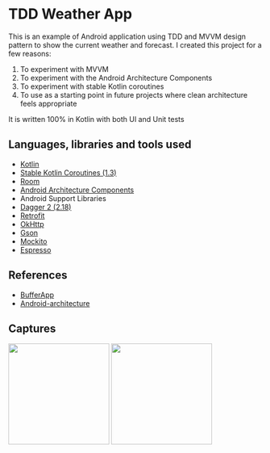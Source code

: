 # TDD Weather App
This is an example of Android application using TDD and MVVM design pattern to show the current weather and forecast. I created this project for a few reasons:

1. To experiment with MVVM
2. To experiment with the Android Architecture Components
3. To experiment with stable Kotlin coroutines
4. To use as a starting point in future projects where clean architecture feels appropriate

It is written 100% in Kotlin with both UI and Unit tests 

## Languages, libraries and tools used

* [Kotlin](https://kotlinlang.org/)
* [Stable Kotlin Coroutines (1.3)](https://github.com/Kotlin/kotlinx.coroutines)
* [Room](https://developer.android.com/topic/libraries/architecture/room.html)
* [Android Architecture Components](https://developer.android.com/topic/libraries/architecture/index.html)
* Android Support Libraries
* [Dagger 2 (2.18)](https://github.com/google/dagger)
* [Retrofit](http://square.github.io/retrofit/)
* [OkHttp](http://square.github.io/okhttp/)
* [Gson](https://github.com/google/gson)
* [Mockito](http://site.mockito.org/)
* [Espresso](https://developer.android.com/training/testing/espresso/index.html)

## References

* [BufferApp](https://github.com/bufferapp/android-clean-architecture-boilerplate)
* [Android-architecture](https://github.com/dmytrodanylyk/android-architecture)

## Captures
<img src="https://github.com/jarroyoesp/TDDWeatherApp/blob/master/images/home.png" width="200">
<img src="https://github.com/jarroyoesp/TDDWeatherApp/blob/master/images/locations.png" width="200">
